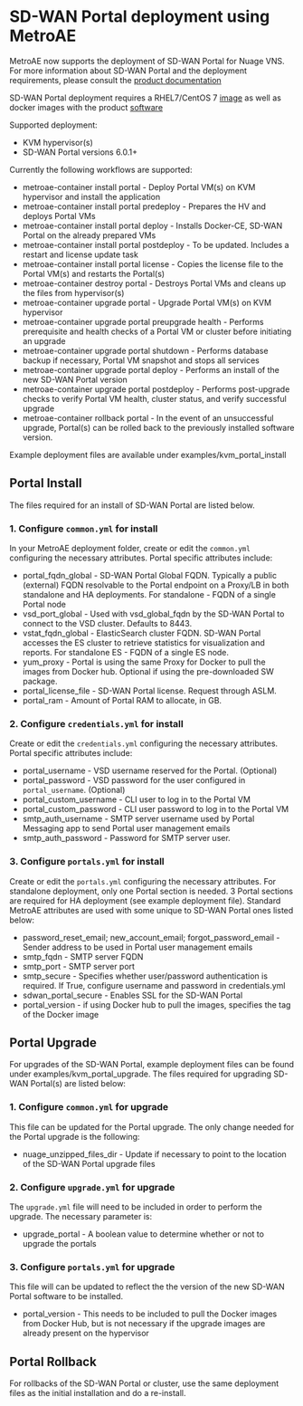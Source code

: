 # SD-WAN Portal deployment using MetroAE
MetroAE now supports the deployment of SD-WAN Portal for Nuage VNS. For more information about SD-WAN Portal and the deployment requirements, please consult the [product documentation](https://nokia.sharepoint.com/sites/vnsportal)

SD-WAN Portal deployment requires a RHEL7/CentOS 7 [image](https://cloud.centos.org/centos/7/images/CentOS-7-x86_64-GenericCloud-1901.qcow2) as well as docker images with the product [software](http://nuage-ps-delivery.lab.llama2.cloud/delivery/nuage-portal/)

Supported deployment:

* KVM hypervisor(s)
* SD-WAN Portal versions 6.0.1+

Currently the following workflows are supported:

* metroae-container install portal - Deploy Portal VM(s) on KVM hypervisor and install the application
* metroae-container install portal predeploy - Prepares the HV and deploys Portal VMs
* metroae-container install portal deploy - Installs Docker-CE, SD-WAN Portal on the already prepared VMs
* metroae-container install portal postdeploy - To be updated. Includes a restart and license update task
* metroae-container install portal license - Copies the license file to the Portal VM(s) and restarts the Portal(s)
* metroae-container destroy portal - Destroys Portal VMs and cleans up the files from hypervisor(s)
* metroae-container upgrade portal - Upgrade Portal VM(s) on KVM hypervisor
* metroae-container upgrade portal preupgrade health - Performs prerequisite and health checks of a Portal VM or cluster before initiating an upgrade
* metroae-container upgrade portal shutdown - Performs database backup if necessary, Portal VM snapshot and stops all services
* metroae-container upgrade portal deploy - Performs an install of the new SD-WAN Portal version
* metroae-container upgrade portal postdeploy - Performs post-upgrade checks to verify Portal VM health, cluster status, and verify successful upgrade
* metroae-container rollback portal - In the event of an unsuccessful upgrade, Portal(s) can be rolled back to the previously installed software version.

Example deployment files are available under examples/kvm_portal_install

## Portal Install

The files required for an install of SD-WAN Portal are listed below.

### 1. Configure `common.yml` for install

  In your MetroAE deployment folder, create or edit the `common.yml` configuring the necessary attributes.
  Portal specific attributes include:

* portal_fqdn_global - SD-WAN Portal Global FQDN. Typically a public (external) FQDN resolvable to the Portal endpoint on a Proxy/LB in both standalone and HA deployments. For standalone - FQDN of a single Portal node
* vsd_port_global - Used with vsd_global_fqdn by the SD-WAN Portal to connect to the VSD cluster. Defaults to 8443.
* vstat_fqdn_global - ElasticSearch cluster FQDN. SD-WAN Portal accesses the ES cluster to retrieve statistics for visualization and reports. For standalone ES - FQDN of a single ES node.
* yum_proxy - Portal is using the same Proxy for Docker to pull the images from Docker hub. Optional if using the pre-downloaded SW package.
* portal_license_file - SD-WAN Portal license. Request through ASLM.
* portal_ram - Amount of Portal RAM to allocate, in GB.

### 2. Configure `credentials.yml` for install

  Create or edit the `credentials.yml` configuring the necessary attributes.
  Portal specific attributes include:

* portal_username - VSD username reserved for the Portal. (Optional)
* portal_password - VSD password for the user configured in `portal_username`. (Optional)
* portal_custom_username - CLI user to log in to the Portal VM
* portal_custom_password - CLI user password to log in to the Portal VM
* smtp_auth_username - SMTP server username used by Portal Messaging app to send Portal user management emails
* smtp_auth_password - Password for SMTP server user.

### 3. Configure `portals.yml` for install

  Create or edit the `portals.yml` configuring the necessary attributes. For standalone deployment, only one Portal section is needed. 3 Portal sections are required for HA deployment (see example deployment file). Standard MetroAE attributes are used with some unique to SD-WAN Portal ones listed below:

* password_reset_email; new_account_email; forgot_password_email - Sender address to be used in Portal user management emails
* smtp_fqdn - SMTP server FQDN
* smtp_port - SMTP server port
* smtp_secure - Specifies whether user/password authentication is required. If True, configure username and password in credentials.yml
* sdwan_portal_secure - Enables SSL for the SD-WAN Portal
* portal_version - if using Docker hub to pull the images, specifies the tag of the Docker image

## Portal Upgrade

For upgrades of the SD-WAN Portal, example deployment files can be found under examples/kvm_portal_upgrade. The files required for upgrading SD-WAN Portal(s) are listed below:

### 1. Configure `common.yml` for upgrade

  This file can be updated for the Portal upgrade. The only change needed for the Portal upgrade is the following:

* nuage_unzipped_files_dir - Update if necessary to point to the location of the SD-WAN Portal upgrade files

### 2. Configure `upgrade.yml` for upgrade

  The `upgrade.yml` file will need to be included in order to perform the upgrade. The necessary parameter is:

* upgrade_portal - A boolean value to determine whether or not to upgrade the portals

### 3. Configure `portals.yml` for upgrade

  This file will can be updated to reflect the the version of the new SD-WAN Portal software to be installed.

* portal_version - This needs to be included to pull the Docker images from Docker Hub, but is not necessary if the upgrade images are already present on the hypervisor

## Portal Rollback

For rollbacks of the SD-WAN Portal or cluster, use the same deployment files as the initial installation and do a re-install.
